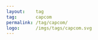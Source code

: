 ```yaml
---
layout:    tag
tag:       capcom
permalink: /tag/capcom/
logo:      /imgs/tags/capcom.svg
---
```

